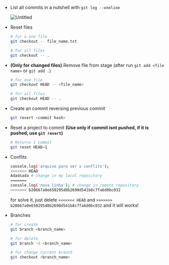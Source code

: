 - List all commits in a nutshell with `git log --oneline`
    
    ![Untitled](https://s3-us-west-2.amazonaws.com/secure.notion-static.com/fc3e490f-c292-425d-aa3a-c637bbf8b77c/Untitled.png)
    
- Reset files
    
    ```bash
    # for a one file
    git checkout -- file_name.txt
    
    # for all files
    git checkout -- .
    ```
    
- **(Only for changed files)** Remove file from stage (after run `git add <file name>` or `git add .`)
    
    ```bash
    # for one file
    git checkout HEAD -- <file_name> 
    
    # for all files
    git checkout HEAD -- .
    ```
    
- Create an commit reversing previous commit
    
    ```bash
    git revert <commit hash>
    ```
    
- Reset a project to commit **(Use only if commit isnt pushed, if it is pushed, use `git revert`)**
    
    ```bash
    # Returns 1 commit
    git reset HEAD~1 
    ```
    
- Conflits
    
    ```bash
    console.log('arquivo para ser o conflito'); 
    <<<<<<< HEAD
    Adadsada # change in my local repository
    =======
    console.log('nova linha'); # change in remote repository
    >>>>>>> b20667a0e650295d8b2690d541b8c7fa6d0bc032
    ```
    
    for solve it, just delete `<<<<<<< HEAD` and `>>>>>>> b20667a0e650295d8b2690d541b8c7fa6d0bc032` and it will works!
    
- Branches
    
    ```bash
    # for create 
    git branch <branch_name>
    
    # for delete
    git branch -d <branch_name>
    
    # for change current branch
    git checkout <branch_name>
    ```